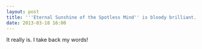 ```yaml
---
layout: post
title: '''Eternal Sunshine of the Spotless Mind'' is bloody brilliant.'
date: 2013-03-18 16:00
---
```

It really is. I take back my words!
